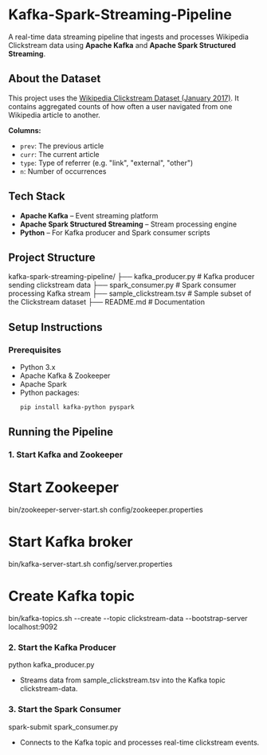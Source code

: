 # Kafka-Spark-Streaming-Pipeline

A real-time data streaming pipeline that ingests and processes Wikipedia Clickstream data using **Apache Kafka** and **Apache Spark Structured Streaming**.



##  About the Dataset

This project uses the [Wikipedia Clickstream Dataset (January 2017)](https://dumps.wikimedia.org/other/clickstream/2017/2017-01/). It contains aggregated counts of how often a user navigated from one Wikipedia article to another.

**Columns:**
- `prev`: The previous article
- `curr`: The current article
- `type`: Type of referrer (e.g. "link", "external", "other")
- `n`: Number of occurrences


## Tech Stack

- **Apache Kafka** – Event streaming platform
- **Apache Spark Structured Streaming** – Stream processing engine
- **Python** – For Kafka producer and Spark consumer scripts


## Project Structure

kafka-spark-streaming-pipeline/
├── kafka_producer.py # Kafka producer sending clickstream data
├── spark_consumer.py # Spark consumer processing Kafka stream
├── sample_clickstream.tsv # Sample subset of the Clickstream dataset
├── README.md # Documentation





##  Setup Instructions

###  Prerequisites

- Python 3.x
- Apache Kafka & Zookeeper
- Apache Spark
- Python packages:
  ```bash
  pip install kafka-python pyspark

## Running the Pipeline
### 1. Start Kafka and Zookeeper

# Start Zookeeper
bin/zookeeper-server-start.sh config/zookeeper.properties

# Start Kafka broker
bin/kafka-server-start.sh config/server.properties

# Create Kafka topic
bin/kafka-topics.sh --create --topic clickstream-data --bootstrap-server localhost:9092


### 2. Start the Kafka Producer
python kafka_producer.py
- Streams data from sample_clickstream.tsv into the Kafka topic clickstream-data.

### 3. Start the Spark Consumer
spark-submit spark_consumer.py
- Connects to the Kafka topic and processes real-time clickstream events.

